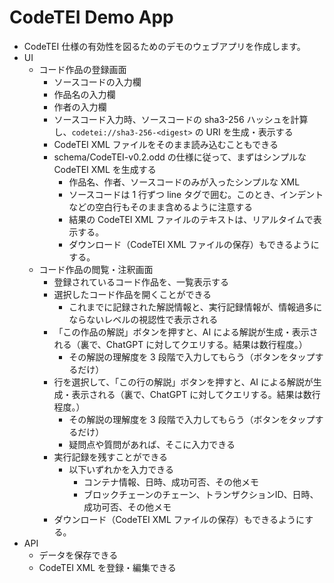 # CodeTEI Demo App

- CodeTEI 仕様の有効性を図るためのデモのウェブアプリを作成します。
- UI
    - コード作品の登録画面
        - ソースコードの入力欄
        - 作品名の入力欄
        - 作者の入力欄
        - ソースコード入力時、ソースコードの sha3-256 ハッシュを計算し、`codetei://sha3-256-<digest>` の URI を生成・表示する
        - CodeTEI XML ファイルをそのまま読み込むこともできる
        - schema/CodeTEI-v0.2.odd の仕様に従って、まずはシンプルな CodeTEI XML を生成する
            - 作品名、作者、ソースコードのみが入ったシンプルな XML
            - ソースコードは 1 行ずつ line タグで囲む。このとき、インデントなどの空白行もそのまま含めるように注意する
            - 結果の CodeTEI XML ファイルのテキストは、リアルタイムで表示する。
            - ダウンロード（CodeTEI XML ファイルの保存）もできるようにする。
    - コード作品の閲覧・注釈画面
        - 登録されているコード作品を、一覧表示する
        - 選択したコード作品を開くことができる
            - これまでに記録された解説情報と、実行記録情報が、情報過多にならないレベルの視認性で表示される
        - 「この作品の解説」ボタンを押すと、AI による解説が生成・表示される（裏で、ChatGPT に対してクエリする。結果は数行程度。）
            - その解説の理解度を 3 段階で入力してもらう（ボタンをタップするだけ）
        - 行を選択して、「この行の解説」ボタンを押すと、AI による解説が生成・表示される（裏で、ChatGPT に対してクエリする。結果は数行程度。）
            - その解説の理解度を 3 段階で入力してもらう（ボタンをタップするだけ）
            - 疑問点や質問があれば、そこに入力できる
        - 実行記録を残すことができる
            - 以下いずれかを入力できる
                - コンテナ情報、日時、成功可否、その他メモ
                - ブロックチェーンのチェーン、トランザクションID、日時、成功可否、その他メモ
        - ダウンロード（CodeTEI XML ファイルの保存）もできるようにする。
- API
    - データを保存できる
    - CodeTEI XML を登録・編集できる
